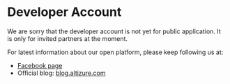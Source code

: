 # Developer Account

We are sorry that the developer account is not yet for public application. It is only for invited partners at the moment.

For latest information about our open platform, please keep following us at:

* [Facebook page](https://www.facebook.com/altizure.everest/)
* Official blog: [blog.altizure.com](https://blog.altizure.com)

